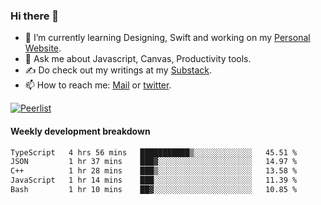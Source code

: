### Hi there 👋

- 🌱 I’m currently learning Designing, Swift and working on my [Personal Website](https://kvaishak.com/).
- 💬 Ask me about Javascript, Canvas,  Productivity tools. 
- :writing_hand: Do check out my writings at my [Substack](https://kvaishak.substack.com/).
- 📫 How to reach me: [Mail](mailto:vaishak.kaippanchery@gmail.com) or [twitter](https://twitter.com/kvaishack).

[![Peerlist](https://github-readme-badge.peerlist.io/api/vaishak)](https://peerlist.io/vaishak)

#### Weekly development breakdown

<!--START_SECTION:waka-->

```txt
TypeScript   4 hrs 56 mins   ███████████▒░░░░░░░░░░░░░   45.51 %
JSON         1 hr 37 mins    ███▓░░░░░░░░░░░░░░░░░░░░░   14.97 %
C++          1 hr 28 mins    ███▒░░░░░░░░░░░░░░░░░░░░░   13.58 %
JavaScript   1 hr 14 mins    ███░░░░░░░░░░░░░░░░░░░░░░   11.39 %
Bash         1 hr 10 mins    ██▓░░░░░░░░░░░░░░░░░░░░░░   10.85 %
```

<!--END_SECTION:waka-->

